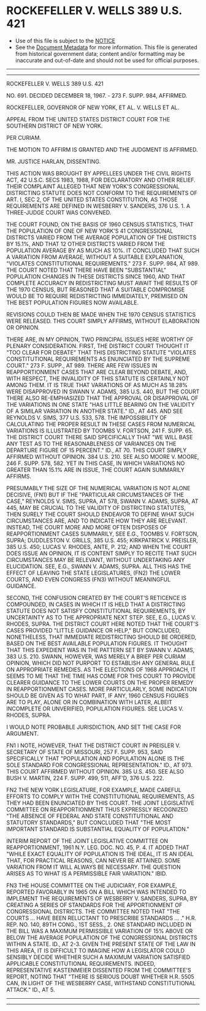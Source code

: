 ---
---

# ROCKEFELLER V. WELLS 389 U.S. 421

* Use of this file is subject to the [NOTICE](https://github.com/publicdocs/notice/blob/master/NOTICE)
* See the [Document Metadata](../../../) for more information.
  This file is generated from historical government data; content and/or formatting may be inaccurate and out-of-date and should not be used for official purposes.

----------
----------

ROCKEFELLER V. WELLS 389 U.S. 421

NO. 691.  DECIDED DECEMBER 18, 1967.  - 273 F. SUPP. 984, AFFIRMED.

ROCKEFELLER, GOVERNOR OF NEW YORK, ET AL. V. WELLS ET AL.

APPEAL FROM THE UNITED STATES DISTRICT COURT FOR THE SOUTHERN DISTRICT OF NEW YORK.

PER CURIAM.

THE MOTION TO AFFIRM IS GRANTED AND THE JUDGMENT IS AFFIRMED.

MR. JUSTICE HARLAN, DISSENTING.

THIS ACTION WAS BROUGHT BY APPELLEES UNDER THE CIVIL RIGHTS ACT, 42 U.S.C. SECS 1983, 1988, FOR DECLARATORY AND OTHER RELIEF.  THEIR COMPLAINT ALLEGED THAT NEW YORK'S CONGRESSIONAL DISTRICTING STATUTE DOES NOT CONFORM TO THE REQUIREMENTS OF ART. I, SEC 2, OF THE UNITED STATES CONSTITUTION, AS THOSE REQUIREMENTS ARE DEFINED IN WESBERRY V. SANDERS, 376 U.S. 1.  A THREE-JUDGE COURT WAS CONVENED.

THE COURT FOUND, ON THE BASIS OF 1960 CENSUS STATISTICS, THAT THE POPULATION OF ONE OF NEW YORK'S 41 CONGRESSIONAL DISTRICTS VARIED FROM THE AVERAGE POPULATION OF THE DISTRICTS BY 15.1%, AND THAT 12 OTHER DISTRICTS VARIED FROM THE POPULATION AVERAGE BY AS MUCH AS 10%.  IT CONCLUDED THAT SUCH A VARIATION FROM AVERAGE, WITHOUT A SUITABLE EXPLANATION, "VIOLATES CONSTITUTIONAL REQUIREMENTS."  273 F. SUPP. 984, AT 989.  THE COURT NOTED THAT THERE HAVE BEEN "SUBSTANTIAL" POPULATION CHANGES IN THESE DISTRICTS SINCE 1960, AND THAT COMPLETE ACCURACY IN REDISTRICTING MUST AWAIT THE RESULTS OF THE 1970 CENSUS, BUT REASONED THAT A SUITABLE COMPROMISE WOULD BE TO REQUIRE REDISTRICTING IMMEDIATELY, PREMISED ON THE BEST POPULATION FIGURES NOW AVAILABLE.

REVISIONS COULD THEN BE MADE WHEN THE 1970 CENSUS STATISTICS WERE RELEASED.  THIS COURT SIMPLY AFFIRMS, WITHOUT ELABORATION OR OPINION.

THERE ARE, IN MY OPINION, TWO PRINCIPAL ISSUES HERE WORTHY OF PLENARY CONSIDERATION.  FIRST, THE DISTRICT COURT THOUGHT IT "TOO CLEAR FOR DEBATE" THAT THIS DISTRICTING STATUTE "VIOLATES CONSTITUTIONAL REQUIREMENTS AS ENUNCIATED BY THE SUPREME COURT."  273 F. SUPP., AT 989.  THERE ARE FEW ISSUES IN REAPPORTIONMENT CASES THAT ARE CLEAR BEYOND DEBATE, AND, WITH RESPECT, THE INVALIDITY OF THIS STATUTE IS CERTAINLY NOT AMONG THEM.  IT IS TRUE THAT VARIATIONS OF AS MUCH AS 18.28% WERE DISAPPROVED IN SWANN V. ADAMS, 385 U.S. 440, BUT THE COURT THERE ALSO RE-EMPHASIZED THAT THE APPROVAL OR DISAPPROVAL OF THE VARIATIONS IN ONE STATE "HAS LITTLE BEARING ON THE VALIDITY OF A SIMILAR VARIATION IN ANOTHER STATE."  ID., AT 445.  AND SEE REYNOLDS V. SIMS, 377 U.S. 533, 578.  THE IMPOSSIBILITY OF CALCULATING THE PROPER RESULT IN THESE CASES FROM NUMERICAL VARIATIONS IS ILLUSTRATED BY TOOMBS V. FORTSON, 241 F. SUPP. 65.  THE DISTRICT COURT THERE SAID SPECIFICALLY THAT "WE WILL BASE ANY TEST AS TO THE REASONABLENESS OF VARIANCES ON THE DEPARTURE FIGURE OF 15 PERCENT."   ID., AT 70.  THIS COURT SIMPLY AFFIRMED WITHOUT OPINION.  384 U.S. 210.  SEE ALSO MOORE V. MOORE, 246 F. SUPP. 578, 582.  YET IN THIS CASE, IN WHICH VARIATIONS NO GREATER THAN 15.1% ARE IN ISSUE, THE COURT AGAIN SUMMARILY AFFIRMS.

PRESUMABLY THE SIZE OF THE NUMERICAL VARIATION IS NOT ALONE DECISIVE, (FN1)  BUT IF THE "PARTICULAR CIRCUMSTANCES OF THE CASE," REYNOLDS V. SIMS, SUPRA, AT 578, SWANN V. ADAMS, SUPRA, AT 445, MAY BE CRUCIAL TO THE VALIDITY OF DISTRICTING STATUTES, THEN SURELY THE COURT SHOULD ENDEAVOR TO DEFINE WHAT SUCH CIRCUMSTANCES ARE, AND TO INDICATE HOW THEY ARE RELEVANT.  INSTEAD, THE COURT MORE AND MORE OFTEN DISPOSES OF REAPPORTIONMENT CASES SUMMARILY, SEE E.G., TOOMBS V. FORTSON, SUPRA; DUDDLESTON V. GRILLS, 385 U.S. 455; KIRKPATRICK V. PREISLER, 385 U.S. 450; LUCAS V. RHODES, ANTE, P. 212; AND WHEN THE COURT DOES ISSUE AN OPINION, IT IS CONTENT SIMPLY TO RECITE THAT SUCH CIRCUMSTANCES MAY BE RELEVANT, WITHOUT UNDERTAKING ANY ELUCIDATION.  SEE, E.G., SWANN V. ADAMS, SUPRA.  ALL THIS HAS THE EFFECT OF LEAVING THE STATE LEGISLATURES,  (FN2)  THE LOWER COURTS, AND EVEN CONGRESS  (FN3) WITHOUT MEANINGFUL GUIDANCE.

SECOND, THE CONFUSION CREATED BY THE COURT'S RETICENCE IS COMPOUNDED, IN CASES IN WHICH IT IS HELD THAT A DISTRICTING STATUTE DOES NOT SATISFY CONSTITUTIONAL REQUIREMENTS, BY UNCERTAINTY AS TO THE APPROPRIATE NEXT STEP.  SEE, E.G., LUCAS V. RHODES, SUPRA.  THE DISTRICT COURT HERE NOTED THAT THE COURT'S CASES PROVIDED "LITTLE GUIDANCE OR HELP," BUT CONCLUDED, NONETHELESS, THAT IMMEDIATE REDISTRICTING SHOULD BE ORDERED, BASED ON THE BEST AVAILABLE POPULATION FIGURES.  IT THOUGHT THAT THIS EXPEDIENT WAS IN THE PATTERN SET BY SWANN V. ADAMS, 383 U.S. 210.  SWANN, HOWEVER, WAS MERELY A BRIEF PER CURIAM OPINION, WHICH DID NOT PURPORT TO ESTABLISH ANY GENERAL RULE ON APPROPRIATE REMEDIES.  AS THE ELECTIONS OF 1968 APPROACH, IT SEEMS TO ME THAT THE TIME HAS COME FOR THIS COURT TO PROVIDE CLEARER GUIDANCE TO THE LOWER COURTS ON THE PROPER REMEDY IN REAPPORTIONMENT CASES.  MORE PARTICULARLY, SOME INDICATION SHOULD BE GIVEN AS TO WHAT PART, IF ANY, 1960 CENSUS FIGURES ARE TO PLAY, ALONE OR IN COMBINATION WITH LATER, ALBEIT INCOMPLETE OR UNVERIFIED, POPULATION FIGURES.  SEE LUCAS V. RHODES, SUPRA.

I WOULD NOTE PROBABLE JURISDICTION, AND SET THE CASE FOR ARGUMENT.

FN1  I NOTE, HOWEVER, THAT THE DISTRICT COURT IN PREISLER V. SECRETARY OF STATE OF MISSOURI, 257 F. SUPP. 953, SAID SPECIFICALLY THAT "POPULATION AND POPULATION ALONE IS THE SOLE STANDARD FOR CONGRESSIONAL REPRESENTATION."  ID., AT 973.  THIS COURT AFFIRMED WITHOUT OPINION.  385 U.S. 450.  SEE ALSO BUSH V. MARTIN, 224 F. SUPP. 499, 511, AFF'D, 376 U.S. 222.

FN2  THE NEW YORK LEGISLATURE, FOR EXAMPLE, MADE CAREFUL EFFORTS TO COMPLY WITH THE CONSTITUTIONAL REQUIREMENTS, AS THEY HAD BEEN ENUNCIATED BY THIS COURT.  THE JOINT LEGISLATIVE COMMITTEE ON REAPPORTIONMENT THUS EXPRESSLY RECOGNIZED "THE ABSENCE OF FEDERAL AND STATE CONSTITUTIONAL AND STATUTORY STANDARDS," BUT CONCLUDED THAT "THE MOST IMPORTANT STANDARD IS SUBSTANTIAL EQUALITY OF POPULATION."

INTERIM REPORT OF THE JOINT LEGISLATIVE COMMITTEE ON REAPPORTIONMENT, 1961 N.Y. LEG.  DOC. NO. 45, P. 4.  IT ADDED THAT "WHILE EXACT EQUALITY OF POPULATION IS THE IDEAL, IT IS AN IDEAL THAT, FOR PRACTICAL REASONS, CAN NEVER BE ATTAINED.  SOME VARIATION FROM IT WILL ALWAYS BE NECESSARY.  THE QUESTION ARISES AS TO WHAT IS A PERMISSIBLE FAIR VARIATION."  IBID.

FN3  THE HOUSE COMMITTEE ON THE JUDICIARY, FOR EXAMPLE, REPORTED FAVORABLY IN 1965 ON A BILL WHICH WAS INTENDED TO IMPLEMENT THE REQUIREMENTS OF WESBERRY V. SANDERS, SUPRA, BY CREATING A SERIES OF STANDARDS FOR THE APPORTIONMENT OF CONGRESSIONAL DISTRICTS.  THE COMMITTEE NOTED THAT "THE COURTS ...  HAVE BEEN RELUCTANT TO PRESCRIBE STANDARDS  ...  ."  H.R.  REP. NO. 140, 89TH CONG., 1ST SESS., 2.  ONE STANDARD INCLUDED IN THE BILL WAS A MAXIMUM PERMISSIBLE VARIATION OF 15% ABOVE OR BELOW THE AVERAGE POPULATION OF THE CONGRESSIONAL DISTRICTS WITHIN A STATE.  ID., AT 2-3.  GIVEN THE PRESENT STATE OF THE LAW IN THIS AREA, IT IS DIFFICULT TO IMAGINE HOW A LEGISLATOR COULD SENSIBLY DECIDE WHETHER SUCH A MAXIMUM VARIATION SATISFIED APPLICABLE CONSTITUTIONAL REQUIREMENTS.  INDEED, REPRESENTATIVE KASTENMEIER DISSENTED FROM THE COMMITTEE'S REPORT, NOTING THAT "THERE IS SERIOUS DOUBT WHETHER H.R. 5505 CAN, IN LIGHT OF THE WESBERRY CASE, WITHSTAND CONSTITUTIONAL ATTACK."  ID., AT 5.


----------
----------

